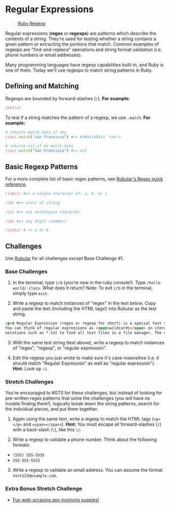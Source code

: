 # Regular Expressions

> <a href="http://ruby-doc.org/core-2.2.0/Regexp.html" target="_blank">Ruby Regexp</a>

Regular expressions (**regex** or **regexps**) are patterns which describe the contents of a string. They’re used for testing whether a string contains a given pattern or extracting the portions that match. Common examples of regexps are "find-and-replace" operations and string format validation (i.e. phone numbers or email addresses).

Many programming languages have regexp capabilities built-in, and Ruby is one of them. Today we'll use regexps to match string patterns in Ruby.

## Defining and Matching

Regexps are bounded by forward-slashes (`/`). **For example:**

```ruby
/hello/
```

To test if a string matches the pattern of a regexp, we use `.match`. **For example:**

```ruby
# returns match data if any
/san/.match("san francisco") #=> #<MatchData "san">

# returns nil if no match data
/san/.match("San Francisco") #=> nil
```

## Basic Regexp Patterns

For a more complete list of basic regex patterns, see <a href="http://rubular.com" target="_blank">Rubular's Regex quick reference</a>.

```ruby
/[abc]/ #=> a single character of: a, b, or c

/\A/ #=> start of string

/\s/ #=> any whitespace character

/\d/ #=> any digit (number)

/(a|b)/ # => a or b
```

## Challenges

Use <a href="http://rubular.com" target="_blank">Rubular</a> for all challenges *except* Base Challenge #1.

### Base Challenges
1. In the terminal, type `irb` (you're now in the ruby console!). Type `/hello world/.class`. What does it return? Note: To exit `irb` in the terminal, simply type `exit`.

2. Write a regexp to match instances of "regex" in the text below. Copy and paste the text (including the HTML tags!) into Rubular as the test string.

  ```html
  <p>A Regular Expression (regex or regexp for short) is a special text string for describing a search pattern.
  You can think of regular expressions as <span>wildcards</span> on steroids. You are probably familiar with wildcard
  notations such as *.txt to find all text files in a file manager. The regex equivalent is <span>\.txt\</span></p>
  ```

3. With the same test string (text above), write a regexp to match instances of "regex", "regexp", or "regular expression".

4. Edit the regexp you just wrote to make sure it's case-insensitive (i.e. it should match "Regular Expression" as well as "regular expression"). **Hint:** Look up `/i`.

### Stretch Challenges

You're encouraged to #GTS for these challenges, but instead of looking for pre-written regex patterns that solve the challenges (you will have no trouble finding them!), logically break down the string patterns, search for the individual pieces, and put them together.

1. Again using the same text, write a regexp to match the HTML tags (`<p></p>` and `<span></span>`). **Hint:** You must escape all forward-slashes (`/`) with a back-slash (`\`), like this `\/`.

2. Write a regexp to validate a phone number. Think about the following formats:
  * `(555) 555-5555`
  * `555-555-5555`

3. Write a regexp to validate an email address. You can assume the format `test123@example.com`.

### Extra Bonus Stretch Challenge

* <a href="https://github.com/sf-wdi-19-20/w6_regex_craigslist_app" target="_blank">Fun web-scraping app involving puppies!</a>
